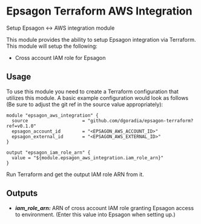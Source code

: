 # Epsagon Terraform AWS Integration

Setup Epsagon <-> AWS integration module

This module provides the ability to setup Epsagon integration via Terraform. This module will setup the following:

- Cross account IAM role for Epsagon

## Usage

To use this module you need to create a Terraform configuration that utilizes this module. A basic example configuration would look as follows (Be sure to adjust the git ref in the source value appropriately):

```hcl
module "epsagon_aws_integration" {
  source                    = "github.com/dgoradia/epsagon-terraform?ref=v0.1.0"
  epsagon_account_id        = "<EPSAGON_AWS_ACCOUNT_ID>"
  epsagon_external_id       = "<EPSAGON_AWS_EXTERNAL_ID>"
}

output "epsagon_iam_role_arn" {
  value = "${module.epsagon_aws_integration.iam_role_arn}"
}
```

Run Terraform and get the output IAM role ARN from it.

## Outputs

- **_iam_role_arn:_** ARN of cross account IAM role granting Epsagon access to environment. (Enter this value into Epsagon when setting up.)
